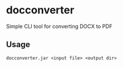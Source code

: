 # docconverter
Simple CLI tool for converting DOCX to PDF

## Usage
```
docconverter.jar <input file> <output dir>
```
